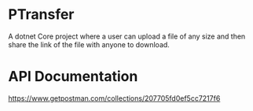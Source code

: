 # PTransfer

A dotnet Core project where a user can upload a file of any size and then share the link of the file with anyone to download. 


# API Documentation
https://www.getpostman.com/collections/207705fd0ef5cc7217f6
